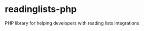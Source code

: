 readinglists-php
================

PHP library for helping developers with reading lists integrations

